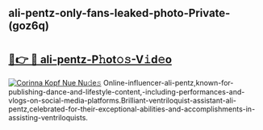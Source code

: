## ali-pentz-only-fans​-leaked-photo​-Private-(goz6q)


# <h2><a href="https://mediaupload.pro?title=ali-pentz&ref=git">🔗👉 🔴 ali-pentz-P𝚑ot𝚘𝚜-V𝚒d𝚎o</a></h2>

[![Corinna Kopf Nue Nu𝚍e𝚜](https://i.imgur.com/0qMVB7G.gif)](https://mediaupload.pro?title=ali-pentz&ref=git)
Online-influencer-ali-pentz,known-for-publishing-dance-and-lifestyle-content,-including-performances-and-vlogs-on-social-media-platforms.Brilliant-ventriloquist-assistant-ali-pentz,celebrated-for-their-exceptional-abilities-and-accomplishments-in-assisting-ventriloquists.  